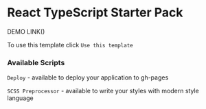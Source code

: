 # React TypeScript Starter Pack

DEMO LINK()

To use this template click `Use this template`

### Available Scripts

`Deploy` - available to deploy your application to gh-pages

`SCSS Preprocessor` - available to write your styles with modern style language
